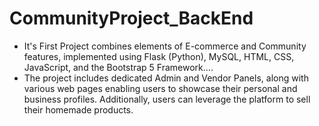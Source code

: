 # CommunityProject_BackEnd
  - It's First Project combines elements of E-commerce and Community features, implemented using Flask (Python), MySQL, HTML, CSS, JavaScript, and the Bootstrap 5 Framework....
  - The project includes dedicated Admin and Vendor Panels, along with various web pages enabling users to showcase their personal and business profiles. Additionally, users can leverage the platform to sell their homemade products.
